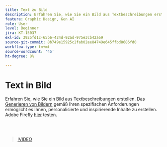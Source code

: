 ```yaml
---
title: Text zu Bild
description: Erfahren Sie, wie Sie ein Bild aus Textbeschreibungen erstellen.
feature: Graphic Design, Gen AI
role: User
level: Beginner
jira: KT-15037
exl-id: 3925fd1c-65b6-424d-92ad-975e3cb42a69
source-git-commit: 8b749e15925c2fab02ee84749e645ffbd8686fd0
workflow-type: tm+mt
source-wordcount: '45'
ht-degree: 8%

---
```


# Text in Bild

Erfahren Sie, wie Sie ein Bild aus Textbeschreibungen erstellen. [Das Generieren von Bildern](https://www.adobe.com/products/firefly/features/text-to-image.html) gemäß Ihren spezifischen Anforderungen ermöglicht es Ihnen, personalisierte und inspirierende Inhalte zu erstellen. Adobe Firefly [hier](https://firefly.adobe.com/) testen.

<br> 

>[!VIDEO](https://video.tv.adobe.com/v/3447679?quality=12&learn=on&hidetitle=true&captions=ger)
